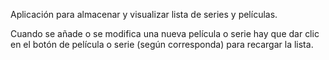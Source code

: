 Aplicación para almacenar y visualizar lista de series y películas.

Cuando se añade o se modifica una nueva película o serie hay que dar clic en el botón de película o serie (según corresponda) para recargar la lista.

